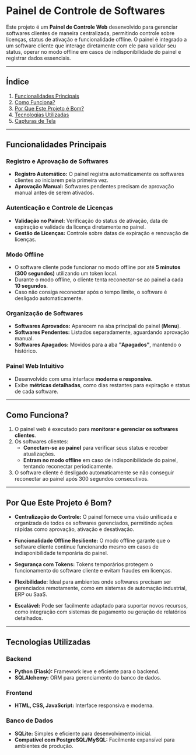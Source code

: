 # Painel de Controle de Softwares

Este projeto é um **Painel de Controle Web** desenvolvido para gerenciar softwares clientes de maneira centralizada, permitindo controle sobre licenças, status de ativação e funcionalidade offline. O painel é integrado a um software cliente que interage diretamente com ele para validar seu status, operar no modo offline em casos de indisponibilidade do painel e registrar dados essenciais.

---

## Índice
1. [Funcionalidades Principais](#funcionalidades-principais)
2. [Como Funciona?](#como-funciona)
3. [Por Que Este Projeto é Bom?](#por-que-este-projeto-é-bom)
4. [Tecnologias Utilizadas](#tecnologias-utilizadas)
5. [Capturas de Tela](#capturas-de-tela)

---

## Funcionalidades Principais

### Registro e Aprovação de Softwares
- **Registro Automático:** O painel registra automaticamente os softwares clientes ao iniciarem pela primeira vez.
- **Aprovação Manual:** Softwares pendentes precisam de aprovação manual antes de serem ativados.

### Autenticação e Controle de Licenças
- **Validação no Painel:** Verificação do status de ativação, data de expiração e validade da licença diretamente no painel.
- **Gestão de Licenças:** Controle sobre datas de expiração e renovação de licenças.

### Modo Offline
- O software cliente pode funcionar no modo offline por até **5 minutos (300 segundos)** utilizando um token local.
- Durante o modo offline, o cliente tenta reconectar-se ao painel a cada **10 segundos**.
- Caso não consiga reconectar após o tempo limite, o software é desligado automaticamente.

### Organização de Softwares
- **Softwares Aprovados:** Aparecem na aba principal do painel (**Menu**).
- **Softwares Pendentes:** Listados separadamente, aguardando aprovação manual.
- **Softwares Apagados:** Movidos para a aba **"Apagados"**, mantendo o histórico.

### Painel Web Intuitivo
- Desenvolvido com uma interface **moderna e responsiva**.
- Exibe **métricas detalhadas**, como dias restantes para expiração e status de cada software.

---

## Como Funciona?

1. O painel web é executado para **monitorar e gerenciar os softwares clientes**.
2. Os softwares clientes:
   - **Conectam-se ao painel** para verificar seus status e receber atualizações.
   - **Entram no modo offline** em caso de indisponibilidade do painel, tentando reconectar periodicamente.
3. O software cliente é desligado automaticamente se não conseguir reconectar ao painel após 300 segundos consecutivos.

---

## Por Que Este Projeto é Bom?

- **Centralização do Controle:**
  O painel fornece uma visão unificada e organizada de todos os softwares gerenciados, permitindo ações rápidas como aprovação, ativação e desativação.

- **Funcionalidade Offline Resiliente:**
  O modo offline garante que o software cliente continue funcionando mesmo em casos de indisponibilidade temporária do painel.

- **Segurança com Tokens:**
  Tokens temporários protegem o funcionamento do software cliente e evitam fraudes em licenças.

- **Flexibilidade:**
  Ideal para ambientes onde softwares precisam ser gerenciados remotamente, como em sistemas de automação industrial, ERP ou SaaS.

- **Escalável:**
  Pode ser facilmente adaptado para suportar novos recursos, como integração com sistemas de pagamento ou geração de relatórios detalhados.

---

## Tecnologias Utilizadas

### Backend
- **Python (Flask):** Framework leve e eficiente para o backend.
- **SQLAlchemy:** ORM para gerenciamento do banco de dados.

### Frontend
- **HTML, CSS, JavaScript:** Interface responsiva e moderna.

### Banco de Dados
- **SQLite:** Simples e eficiente para desenvolvimento inicial.
- **Compatível com PostgreSQL/MySQL:** Facilmente expansível para ambientes de produção.



